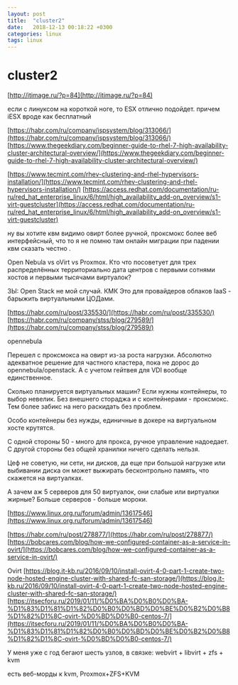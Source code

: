 ```yaml
---
layout: post
title:  "cluster2"
date:   2018-12-13 00:18:22 +0300
categories: linux
tags: linux
---
```


# cluster2
[http://itimage.ru/?p=84](http://itimage.ru/?p=84)

если с линуксом на короткой ноге, то ESX отлично подойдет.
причем iESX вроде как бесплатный


[https://habr.com/ru/company/ispsystem/blog/313066/](https://habr.com/ru/company/ispsystem/blog/313066/)
[https://www.thegeekdiary.com/beginner-guide-to-rhel-7-high-availability-cluster-architectural-overview/](https://www.thegeekdiary.com/beginner-guide-to-rhel-7-high-availability-cluster-architectural-overview/)


[https://www.tecmint.com/rhev-clustering-and-rhel-hypervisors-installation/](https://www.tecmint.com/rhev-clustering-and-rhel-hypervisors-installation/)
[https://access.redhat.com/documentation/ru-ru/red_hat_enterprise_linux/6/html/high_availability_add-on_overview/s1-virt-guestcluster](https://access.redhat.com/documentation/ru-ru/red_hat_enterprise_linux/6/html/high_availability_add-on_overview/s1-virt-guestcluster)



ну вы хотите квм видимо
овирт более ручной, проксмокс более веб интерфейсный, что то я не помню там онлайн миграции при падении квм сказать честно . 



Open Nebula vs oVirt vs Proxmox. Кто что посоветует для трех распределённых территориально дата центров с первыми сотнями хостов и первыми тысячами виртуалок?

ЗЫ: Open Stack не мой случай. КМК Это для провайдеров облаков IaaS - барыжить виртуальными ЦОДами.


[https://habr.com/ru/post/335530/](https://habr.com/ru/post/335530/)
[https://habr.com/ru/company/stss/blog/279589/](https://habr.com/ru/company/stss/blog/279589/)


opennebula


Перешел с проксмокса на овирт из-за роста нагрузки. Абсолютно адекватное решение для частного кластера, пока не дорос до opennebula/openstack. А с учетом гейтвея для VDI вообще единственное.


Сколько планируется виртуальных машин? Если нужны контейнеры, то выбор невелик. Без внешнего стораджа и с контейнерами - проксмокс. Тем более забикс на него раскидать без проблем.

Особо контейнеры без нужды, единичные в докере на виртуальном хосте крутятся.

С одной стороны 50 - много для прокса, ручное управление надоедает. С другой стороны без общей хранилки ничего сделать нельзя.

Цеф не советую, ни сети, ни дисков, да еще при большой нагрузке или выбивании диска он может выжирать бесконтрольно память, что скажется на виртуалках.

А зачем аж 5 серверов для 50 виртуалок, они слабые или виртуалки жирные? Больше серверов - больше мороки.

[https://www.linux.org.ru/forum/admin/13617546](https://www.linux.org.ru/forum/admin/13617546)



[https://habr.com/ru/post/278877/](https://habr.com/ru/post/278877/)
[https://bobcares.com/blog/how-we-configured-container-as-a-service-in-ovirt/](https://bobcares.com/blog/how-we-configured-container-as-a-service-in-ovirt/)


Ovirt
[https://blog.it-kb.ru/2016/09/10/install-ovirt-4-0-part-1-create-two-node-hosted-engine-cluster-with-shared-fc-san-storage/](https://blog.it-kb.ru/2016/09/10/install-ovirt-4-0-part-1-create-two-node-hosted-engine-cluster-with-shared-fc-san-storage/)
[https://itsecforu.ru/2019/01/11/%D0%BA%D0%B0%D0%BA-%D1%83%D1%81%D1%82%D0%B0%D0%BD%D0%BE%D0%B2%D0%B8%D1%82%D1%8C-ovirt-%D0%BD%D0%B0-centos-7/](https://itsecforu.ru/2019/01/11/%D0%BA%D0%B0%D0%BA-%D1%83%D1%81%D1%82%D0%B0%D0%BD%D0%BE%D0%B2%D0%B8%D1%82%D1%8C-ovirt-%D0%BD%D0%B0-centos-7/)



У меня уже с год бегают шесть узлов, в связке: webvirt + libvirt + zfs + kvm


есть веб-морды к kvm, Proxmox+ZFS+KVM
